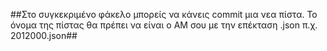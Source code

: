 ##Στο συγκεκριμένο φάκελο μπορείς να κάνεις commit μια νεα πίστα. Το όνομα της πίστας θα πρέπει να είναι ο ΑΜ σου με την επέκταση .json π.χ. 2012000.json##
